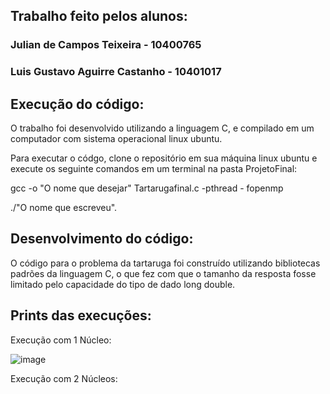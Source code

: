 ## Trabalho feito pelos alunos:

### Julian de Campos Teixeira - 10400765
### Luis Gustavo Aguirre Castanho - 10401017

## Execução do código:

O trabalho foi desenvolvido utilizando a linguagem C, e compilado em um computador com sistema operacional linux ubuntu.

Para executar o códgo, clone o repositório em sua máquina linux ubuntu e execute os seguinte comandos em um terminal na pasta ProjetoFinal:

gcc -o "O nome que desejar" Tartarugafinal.c -pthread - fopenmp

./"O nome que escreveu".

## Desenvolvimento do código:

O código para o problema da tartaruga foi construído utilizando bibliotecas padrões da linguagem C, o que fez com que o tamanho da resposta fosse limitado pelo capacidade do tipo de dado long double.

## Prints das execuções: 

Execução com 1 Núcleo:

![image](https://github.com/Julian-CT/Computa-oParalelaLab/assets/144359181/1353772a-00ed-450f-975e-8d1f53efa172)

Execução com 2 Núcleos:





